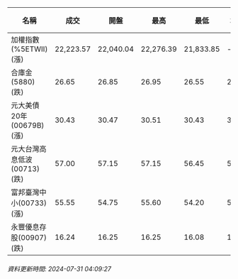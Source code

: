 | 名稱 | 成交 | 開盤 | 最高 | 最低 | 均價 | 成交金額(億) | 昨收 | 漲跌幅 | 漲跌 | 總量 | 昨量 | 振幅 |
| -------- | -------- | -------- | -------- |-------- | -------- | -------- |-------- |-------- |-------- | -------- | -------- |-------- |
|加權指數(%5ETWII) (漲)|22,223.57|22,040.04|22,276.39|21,833.85|-|3,849.50|22,164.49|0.27%|59.08|8,906,658|0|2.00%|
|合庫金(5880) (跌)|26.65|26.85|26.95|26.55|26.68|2.05|26.95|1.11%|0.30|7,676|14,507|1.48%|
|元大美債20年(00679B) (漲)|30.43|30.47|30.51|30.43|30.49|16.18|30.38|0.16%|0.05|53,062|47,818|0.26%|
|元大台灣高息低波(00713) (跌)|57.00|57.15|57.15|56.45|56.78|10.28|57.45|0.78%|0.45|18,106|9,956|1.22%|
|富邦臺灣中小(00733) (漲)|55.55|54.75|55.60|54.20|54.76|1.88|54.95|1.09%|0.60|3,427|3,091|2.55%|
|永豐優息存股(00907) (跌)|16.24|16.25|16.25|16.08|16.17|0.431|16.30|0.37%|0.06|2,664|1,519|1.04%|
###### 資料更新時間: 2024-07-31 04:09:27